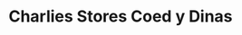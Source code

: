 ---
title: "Charlies Stores Coed y Dinas"
url: /welshpool/charlies-stores-coed-y-dinas/
shop: agrarian
---